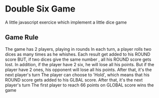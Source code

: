 # Double Six Game

A little javascript exercice which implement a little dice game

## Game Rule
The game has 2 players, playing in rounds In each turn, a player rolls two dices as many times as he whishes. Each result get added to his ROUND score BUT, if two dices give the same number , all his ROUND score gets lost. In addition, if the player have 2 six, he will lose all his points. But if the player have 2 ones, his opponent will lose all his points. After that, it's the next player's turn The player can choose to 'Hold', which means that his ROUND score gets added to his GLBAL score. After that, it's the next player's turn The first player to reach 66 points on GLOBAL score wins the game
